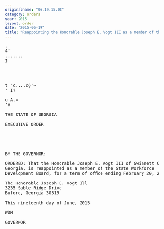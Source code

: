 ```yaml
---
originalname: "06.19.15.08"
category: orders
year: 2015
layout: order
date: "2015-06-19"
title: "Reappointing the Honorable Joseph E. Vogt III as a member of the State Workforce Development Board"
---
```

<pre>
.
4‘
.......
I

     
 

t "c....c§'~
' I?

u A.»
‘V

THE STATE OF GEORGIA

EXECUTIVE ORDER

  

 

BY THE GOVERNOR:

ORDERED: That the Honorable Joseph E. Vogt III of Gwinnett County,
Georgia, is reappointed as a member of the State Workforce
Development Board, for a term of ofﬁce ending February 20, 2018.

The Honorable Joseph E. Vogt Ill
3235 Sable Ridge Drive
Buford, Georgia 30519

This nineteenth day of June, 2015

WDM

GOVERNOR

 

 

 

</pre>
